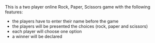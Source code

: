 This is a two player online Rock, Paper, Scissors game with the following features:

* the players have to enter their name before the game
* the players will be presented the choices (rock, paper and scissors)
* each player will choose one option
* a winner will be declared